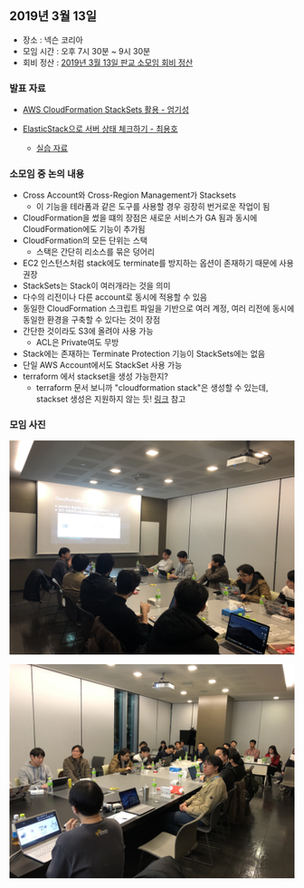 ## 2019년 3월 13일
- 장소 : 넥슨 코리아
- 모임 시간 : 오후 7시 30분 ~ 9시 30분
- 회비 정산 : [2019년 3월 13일 판교 소모임 회비 정산](https://docs.google.com/spreadsheets/d/1rpmKj1jRhJ3UojXxKlVAhoOmjoeX9-6fFRRudVFwEcg/edit?usp=sharing)



### 발표 자료
- [AWS CloudFormation StackSets 활용 - 엄기성](https://github.com/giseongeom/presentations/tree/master/2019/2019.03.12-AWS-pangyo)

- [ElasticStack으로 서버 상태 체크하기 - 최용호](https://www.slideshare.net/secret/uWyH4rf0MTtIO3)
    - [실습 자료](https://goo.gl/chhKE6)



### 소모임 중 논의 내용
- Cross Account와 Cross-Region Management가 Stacksets
    - 이 기능을 테라폼과 같은 도구를 사용할 경우 굉장히 번거로운 작업이 됨
- CloudFormation을 썼을 떄의 장점은 새로운 서비스가 GA 됨과 동시에 CloudFormation에도 기능이 추가됨
- CloudFormation의 모든 단위는 스택
    - 스택은 간단히 리소스를 묶은 덩어리
- EC2 인스턴스처럼 stack에도 terminate를 방지하는 옵션이 존재하기 때문에 사용 권장
- StackSets는 Stack이 여러개라는 것을 의미
- 다수의 리전이나 다른 account로 동시에 적용할 수 있음
- 동일한 CloudFormation 스크립트 파일을 기반으로 여러 계정, 여러 리전에 동시에 동일한 환경을 구축할 수 있다는 것이 장점
- 간단한 것이라도 S3에 올려야 사용 가능
    - ACL은 Private여도 무방
- Stack에는 존재하는 Terminate Protection 기능이 StackSets에는 없음
- 단일 AWS Account에서도 StackSet 사용 가능
- terraform 에서 stackset을 생성 가능한지?
    - terraform 문서 보니까 "cloudformation stack"은 생성할 수 있는데, stackset 생성은 지원하지 않는 듯! [링크](https://www.terraform.io/docs/providers/aws/r/cloudformation_stack.html) 참고




### 모임 사진
![](../images/20190313_0.jpg)

![](../images/20190313_1.JPG)